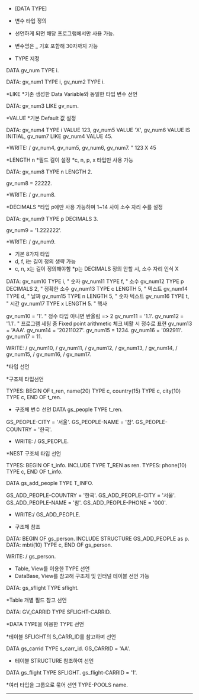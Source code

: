 * [DATA TYPE]

* 변수 타입 정의
* 선언하게 되면 해당 프로그램에서만 사용 가능.
* 변수명은 _ 기호 포함해 30자까지 가능


* TYPE 지정

DATA  gv_num      TYPE   i.

DATA: gv_num1     TYPE i,
          gv_num2     TYPE i.

*LIKE
*기존 생성한 Data Variable와 동일한 타입 변수 선언

DATA: gv_num3    LIKE gv_num.


*VALUE
*기본 Default 값 설정

DATA: gv_num4 TYPE i VALUE 123,
          gv_num5            VALUE 'X',
          gv_num6            VALUE IS INITIAL,
          gv_num7             LIKE gv_num4 VALUE 45.

*WRITE:  /  gv_num4, gv_num5,  gv_num6,  gv_num7.  " 123 X 45


*LENGTH n
*필드 길이 설정
*c, n, p, x 타입만 사용 가능

DATA: gv_num8 TYPE n LENGTH 2.

gv_num8  = 22222.

*WRITE: /  gv_num8.


*DECIMALS
*타입 p에만 사용 가능하며 1~14 사이 소수 자리 수를 설정

DATA: gv_num9 TYPE p DECIMALS 3.

gv_num9 = '1.222222'.

*WRITE: / gv_num9.


* 기본 8가지 타입
* d, f, i는 길이 정의 생략 가능
* c, n, x는 길이 정의해야함
*p는 DECIMALS 정의 안할 시, 소수 자리 인식 X

DATA: gv_num10                  TYPE i,                               " 숫자
       gv_num11                     TYPE f,                               " 소수
       gv_num12                     TYPE p        DECIMALS 2,    " 정확한 소수
       gv_num13                     TYPE c        LENGTH 5,       " 텍스트
       gv_num14                     TYPE d,                             " 날짜
       gv_num15                     TYPE n       LENGTH 5,        " 숫자 텍스트
       gv_num16                     TYPE t,                             " 시간
       gv_num17                     TYPE x      LENGTH 5.         " 헥사


gv_num10 = '1'. " 정수 타입 아니면 반올림 => 2
gv_num11 = '1.1'.
gv_num12 = '1.1'. " 프로그램 세팅 중 Fixed point arithmetic 체크 비활 시 정수로 표현
gv_num13 = 'AAA'.
gv_num14 = '20211027'.
gv_num15 = 1234.
gv_num16 = '092911'.
gv_num17 = 11.



WRITE:  / gv_num10,
  / gv_num11,
  / gv_num12,
  / gv_num13,
  / gv_num14,
  / gv_num15,
  / gv_num16,
  / gv_num17.






*타입 선언


*구조체 타입선언

TYPES: BEGIN OF t_ren,
  name(20)        TYPE c,
  country(15)      TYPE c,
  city(10)            TYPE c,
  END OF t_ren.


*  구조체 변수 선언
  DATA gs_people TYPE t_ren.

  GS_PEOPLE-CITY = '서울'.
  GS_PEOPLE-NAME = '참'.
  GS_PEOPLE-COUNTRY = '한국'.

*  WRITE: / GS_PEOPLE.



*NEST 구조체 타입 선언

TYPES: BEGIN OF t_info.
  INCLUDE TYPE T_REN as ren.
  TYPES: phone(10) TYPE c,
  END OF t_info.

  DATA gs_add_people TYPE T_INFO.

 GS_ADD_PEOPLE-COUNTRY = '한국'.
  GS_ADD_PEOPLE-CITY = '서울'.
  GS_ADD_PEOPLE-NAME = '참'.
  GS_ADD_PEOPLE-PHONE = '000'.

*  WRITE:/ GS_ADD_PEOPLE.


*  구조체 참조


  DATA: BEGIN OF gs_person.
  INCLUDE STRUCTURE GS_ADD_PEOPLE as p.
  DATA: mbti(10) TYPE c,
  END OF gs_person.

  WRITE: / gs_person.





* Table, View를 이용한 TYPE 선언
* DataBase, View를 참고해 구조체 및 인터널 테이블 선언 가능

DATA: gs_sflight TYPE sflight.

*Table 개별 필드 참고 선언

DATA: GV_CARRID TYPE SFLIGHT-CARRID.



*DATA TYPE을 이용한 TYPE 선언


*테이블 SFLIGHT의 S_CARR_ID를 참고하며 선언

DATA gs_carrid TYPE s_carr_id.
GS_CARRID = 'AA'.


* 테이블 STRUCTURE 참조하여 선언

DATA gs_flight TYPE SFLIGHT.
gs_flight-CARRID = '1'.


*여러 타입을 그룹으로 묶어 선언
TYPE-POOLS name.





-----


